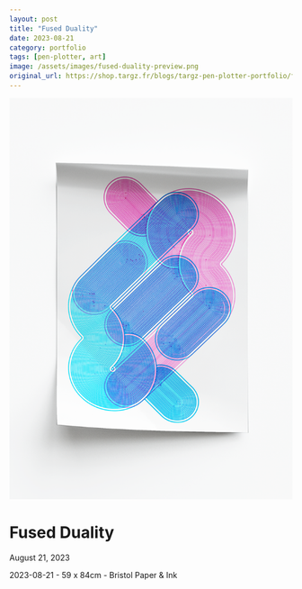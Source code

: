 ```yaml
---
layout: post
title: "Fused Duality"
date: 2023-08-21
category: portfolio
tags: [pen-plotter, art]
image: /assets/images/fused-duality-preview.png
original_url: https://shop.targz.fr/blogs/targz-pen-plotter-portfolio/fused-duality
---
```


![Fused Duality](/assets/images/fused-duality-02.png)

# Fused Duality
August 21, 2023

2023-08-21 - 59 x 84cm - Bristol Paper & Ink